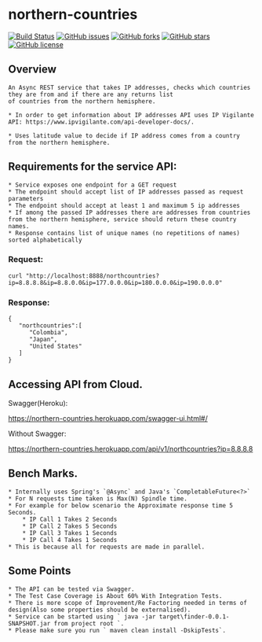 # northern-countries

[![Build Status](https://travis-ci.org/Akash-Mittal/northern-countries.svg?branch=master)](https://travis-ci.org/Akash-Mittal/northern-countries)
[![GitHub issues](https://img.shields.io/github/issues/Akash-Mittal/northern-countries.svg)](https://github.com/Akash-Mittal/northern-countries/issues)
[![GitHub forks](https://img.shields.io/github/forks/Akash-Mittal/northern-countries.svg)](https://github.com/Akash-Mittal/northern-countries/network)
[![GitHub stars](https://img.shields.io/github/stars/Akash-Mittal/northern-countries.svg)](https://github.com/Akash-Mittal/northern-countries/stargazers)
[![GitHub license](https://img.shields.io/github/license/Akash-Mittal/northern-countries.svg)](https://github.com/Akash-Mittal/northern-countries/blob/master/LICENSE)


## Overview

	An Async REST service that takes IP addresses, checks which countries they are from and if there are any returns list
	of countries from the northern hemisphere. 

	* In order to get information about IP addresses API uses IP Vigilante API: https://www.ipvigilante.com/api-developer-docs/.
		
	* Uses latitude value to decide if IP address comes from a country from the northern hemisphere.

## Requirements for the service API:

	* Service exposes one endpoint for a GET request
	* The endpoint should accept list of IP addresses passed as request parameters
	* The endpoint should accept at least 1 and maximum 5 ip addresses
	* If among the passed IP addresses there are addresses from countries from the northern hemisphere, service should return these country names.
	* Response contains list of unique names (no repetitions of names) sorted alphabetically

### Request:
	
	curl "http://localhost:8888/northcountries?ip=8.8.8.8&ip=8.8.0.0&ip=177.0.0.0&ip=180.0.0.0&ip=190.0.0.0"

### Response: 

	{  
	   "northcountries":[  
	      "Colombia",
	      "Japan",
	      "United States"
	   ]
	}

## Accessing API from Cloud.

Swagger(Heroku):

https://northern-countries.herokuapp.com/swagger-ui.html#/

Without Swagger:

https://northern-countries.herokuapp.com/api/v1/northcountries?ip=8.8.8.8

## Bench Marks.

	* Internally uses Spring's `@Async` and Java's `CompletableFuture<?>`
	* For N requests time taken is Max(N) Spindle time.
	* For example for below scenario the Approximate response time 5 Seconds.
		* IP Call 1 Takes 2 Seconds 
		* IP Call 2 Takes 5 Seconds 
		* IP Call 3 Takes 1 Seconds 
		* IP Call 4 Takes 1 Seconds 
	* This is because all for requests are made in parallel.

## Some Points

	* The API can be tested via Swagger.
	* The Test Case Coverage is About 60% With Integration Tests.
	* There is more scope of Improvement/Re Factoring needed in terms of design(Also some properties should be externalised).
	* Service can be started using ` java -jar target\finder-0.0.1-SNAPSHOT.jar from project root `.
	* Please make sure you run ` maven clean install -DskipTests`.
